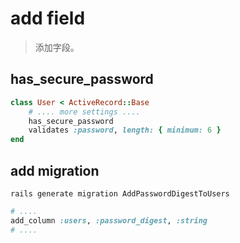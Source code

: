 # add field
> 添加字段。

## has_secure_password
```rb
class User < ActiveRecord::Base
    # .... more settings ....
    has_secure_password
    validates :password, length: { minimum: 6 }
end
```

## add migration
```shell
rails generate migration AddPasswordDigestToUsers
```

```rb
# ....
add_column :users, :password_digest, :string
# ....
```


